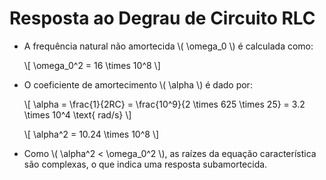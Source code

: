 # Resposta ao Degrau de Circuito RLC

- A frequência natural não amortecida \\( \omega_0 \\) é calculada como:
  
  \\[ \omega_0^2 = 16 \times 10^8 \\]

- O coeficiente de amortecimento \\( \alpha \\) é dado por:

  \\[ \alpha = \frac{1}{2RC} = \frac{10^9}{2 \times 625 \times 25} = 3.2 \times 10^4 \text{ rad/s} \\]
  
  \\[ \alpha^2 = 10.24 \times 10^8 \\]

- Como \\( \alpha^2 < \omega_0^2 \\), as raízes da equação característica são complexas, o que indica uma resposta subamortecida.
